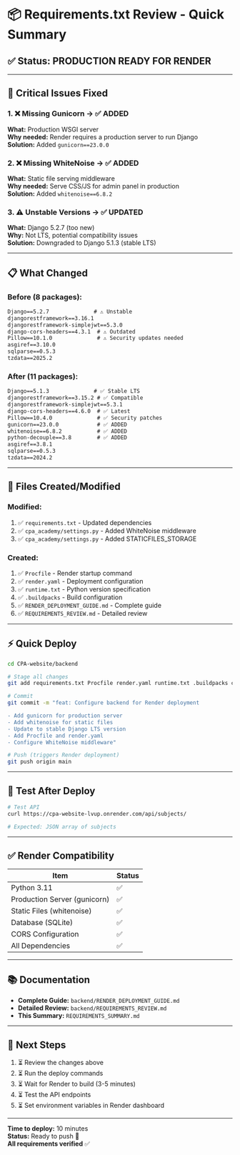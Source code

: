 # 📦 Requirements.txt Review - Quick Summary

## ✅ Status: PRODUCTION READY FOR RENDER

---

## 🔴 Critical Issues Fixed

### 1. ❌ Missing Gunicorn → ✅ ADDED
**What:** Production WSGI server  
**Why needed:** Render requires a production server to run Django  
**Solution:** Added `gunicorn==23.0.0`

### 2. ❌ Missing WhiteNoise → ✅ ADDED
**What:** Static file serving middleware  
**Why needed:** Serve CSS/JS for admin panel in production  
**Solution:** Added `whitenoise==6.8.2`

### 3. ⚠️ Unstable Versions → ✅ UPDATED
**What:** Django 5.2.7 (too new)  
**Why:** Not LTS, potential compatibility issues  
**Solution:** Downgraded to Django 5.1.3 (stable LTS)

---

## 📋 What Changed

### Before (8 packages):
```txt
Django==5.2.7              # ⚠️ Unstable
djangorestframework==3.16.1
djangorestframework-simplejwt==5.3.0
django-cors-headers==4.3.1  # ⚠️ Outdated
Pillow==10.1.0              # ⚠️ Security updates needed
asgiref==3.10.0
sqlparse==0.5.3
tzdata==2025.2
```

### After (11 packages):
```txt
Django==5.1.3              # ✅ Stable LTS
djangorestframework==3.15.2 # ✅ Compatible
djangorestframework-simplejwt==5.3.1
django-cors-headers==4.6.0  # ✅ Latest
Pillow==10.4.0              # ✅ Security patches
gunicorn==23.0.0            # ✅ ADDED
whitenoise==6.8.2           # ✅ ADDED
python-decouple==3.8        # ✅ ADDED
asgiref==3.8.1
sqlparse==0.5.3
tzdata==2024.2
```

---

## 📁 Files Created/Modified

### Modified:
1. ✅ `requirements.txt` - Updated dependencies
2. ✅ `cpa_academy/settings.py` - Added WhiteNoise middleware
3. ✅ `cpa_academy/settings.py` - Added STATICFILES_STORAGE

### Created:
1. ✅ `Procfile` - Render startup command
2. ✅ `render.yaml` - Deployment configuration
3. ✅ `runtime.txt` - Python version specification
4. ✅ `.buildpacks` - Build configuration
5. ✅ `RENDER_DEPLOYMENT_GUIDE.md` - Complete guide
6. ✅ `REQUIREMENTS_REVIEW.md` - Detailed review

---

## ⚡ Quick Deploy

```bash
cd CPA-website/backend

# Stage all changes
git add requirements.txt Procfile render.yaml runtime.txt .buildpacks cpa_academy/settings.py

# Commit
git commit -m "feat: Configure backend for Render deployment

- Add gunicorn for production server
- Add whitenoise for static files
- Update to stable Django LTS version
- Add Procfile and render.yaml
- Configure WhiteNoise middleware"

# Push (triggers Render deployment)
git push origin main
```

---

## 🧪 Test After Deploy

```bash
# Test API
curl https://cpa-website-lvup.onrender.com/api/subjects/

# Expected: JSON array of subjects
```

---

## ✅ Render Compatibility

| Item | Status |
|------|--------|
| Python 3.11 | ✅ |
| Production Server (gunicorn) | ✅ |
| Static Files (whitenoise) | ✅ |
| Database (SQLite) | ✅ |
| CORS Configuration | ✅ |
| All Dependencies | ✅ |

---

## 📚 Documentation

- **Complete Guide:** `backend/RENDER_DEPLOYMENT_GUIDE.md`
- **Detailed Review:** `backend/REQUIREMENTS_REVIEW.md`
- **This Summary:** `REQUIREMENTS_SUMMARY.md`

---

## 🎯 Next Steps

1. ⏳ Review the changes above
2. ⏳ Run the deploy commands
3. ⏳ Wait for Render to build (3-5 minutes)
4. ⏳ Test the API endpoints
5. ⏳ Set environment variables in Render dashboard

---

**Time to deploy:** 10 minutes  
**Status:** Ready to push 🚀  
**All requirements verified** ✅

